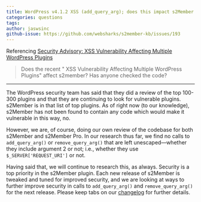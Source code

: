 ```yaml
---
title: WordPress v4.1.2 XSS (add_query_arg); does this impact s2Member or s2Member Pro?
categories: questions
tags: 
author: jaswsinc
github-issue: https://github.com/websharks/s2member-kb/issues/193
---
```


Referencing [Security Advisory: XSS Vulnerability Affecting Multiple WordPress Plugins](https://blog.sucuri.net/2015/04/security-advisory-xss-vulnerability-affecting-multiple-wordpress-plugins.html)

> Does the recent " XSS Vulnerability Affecting Multiple WordPress Plugins" affect s2member? Has anyone checked the code?

---

The WordPress security team has said that they did a review of the top 100-300 plugins and that they are continuing to look for vulnerable plugins. s2Member is in that list of top plugins. As of right now (to our knowledge), s2Member has not been found to contain any code which would make it vulnerable in this way, no.

However, we are, of course, doing our own review of the codebase for both s2Member and s2Member Pro. In our research thus far, we find no calls to `add_query_arg()` or `remove_query_arg()` that are left unescaped—whether they include argument 2 or not; i.e., whether they use `$_SERVER['REQUEST_URI']` or not.

Having said that, we will continue to research this, as always. Security is a top priority in the s2Member plugin. Each new release of s2Member is tweaked and tuned for improved security, and we are looking at ways to further improve security in calls to `add_query_arg()` and `remove_query_arg()` for the next release. Please keep tabs on our [changelog](http://s2member.com/changelog/) for further details.